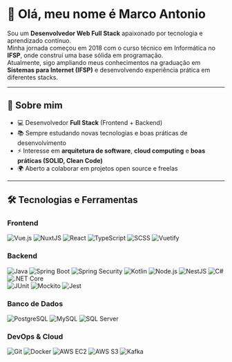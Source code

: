 # 👋 Olá, meu nome é Marco Antonio  

Sou um **Desenvolvedor Web Full Stack** apaixonado por tecnologia e aprendizado contínuo.  
Minha jornada começou em 2018 com o curso técnico em Informática no **IFSP**, onde construí uma base sólida em programação.  
Atualmente, sigo ampliando meus conhecimentos na graduação em **Sistemas para Internet (IFSP)** e desenvolvendo experiência prática em diferentes stacks.  

---

## 🚀 Sobre mim  
- 💻 Desenvolvedor **Full Stack** (Frontend + Backend)  
- 📚 Sempre estudando novas tecnologias e boas práticas de desenvolvimento  
- ⚡ Interesse em **arquitetura de software**, **cloud computing** e **boas práticas (SOLID, Clean Code)**  
- 🌍 Aberto a colaborar em projetos open source e freelas  

---

## 🛠️ Tecnologias e Ferramentas  

### Frontend  
![Vue.js](https://img.shields.io/badge/Vue.js-35495E?style=flat-square&logo=vuedotjs&logoColor=4FC08D) 
![NuxtJS](https://img.shields.io/badge/Nuxt.js-00DC82?style=flat-square&logo=nuxtdotjs&logoColor=white) 
![React](https://img.shields.io/badge/React-20232A?style=flat-square&logo=react&logoColor=61DAFB) 
![TypeScript](https://img.shields.io/badge/TypeScript-007ACC?style=flat-square&logo=typescript&logoColor=white) 
![SCSS](https://img.shields.io/badge/SCSS-CC6699?style=flat-square&logo=sass&logoColor=white) 
![Vuetify](https://img.shields.io/badge/Vuetify-1867C0?style=flat-square&logo=vuetify&logoColor=AEDDFF)  

### Backend  
![Java](https://img.shields.io/badge/Java-ED8B00?style=flat-square&logo=java&logoColor=white) 
![Spring Boot](https://img.shields.io/badge/SpringBoot-6DB33F?style=flat-square&logo=springboot&logoColor=white) 
![Spring Security](https://img.shields.io/badge/Spring%20Security-6DB33F?style=flat-square&logo=springsecurity&logoColor=white) 
![Kotlin](https://img.shields.io/badge/Kotlin-0095D5?style=flat-square&logo=kotlin&logoColor=white) 
![Node.js](https://img.shields.io/badge/Node.js-43853D?style=flat-square&logo=node.js&logoColor=white) 
![NestJS](https://img.shields.io/badge/NestJS-E0234E?style=flat-square&logo=nestjs&logoColor=white) 
![C#](https://img.shields.io/badge/C%23-239120?style=flat-square&logo=c-sharp&logoColor=white) 
![.NET Core](https://img.shields.io/badge/.NET-512BD4?style=flat-square&logo=dotnet&logoColor=white)  
![JUnit](https://img.shields.io/badge/JUnit-25A162?style=flat-square&logo=junit5&logoColor=white) 
![Mockito](https://img.shields.io/badge/Mockito-25A162?style=flat-square&logoColor=white) 
![Jest](https://img.shields.io/badge/Jest-C21325?style=flat-square&logo=jest&logoColor=white)  

### Banco de Dados  
![PostgreSQL](https://img.shields.io/badge/PostgreSQL-316192?style=flat-square&logo=postgresql&logoColor=white) 
![MySQL](https://img.shields.io/badge/MySQL-005C84?style=flat-square&logo=mysql&logoColor=white) 
![SQL Server](https://img.shields.io/badge/SQL%20Server-CC2927?style=flat-square&logo=microsoftsqlserver&logoColor=white)  

### DevOps & Cloud  
![Git](https://img.shields.io/badge/Git-F05032?style=flat-square&logo=git&logoColor=white) 
![Docker](https://img.shields.io/badge/Docker-2496ED?style=flat-square&logo=docker&logoColor=white) 
![AWS EC2](https://img.shields.io/badge/AWS%20EC2-FF9900?style=flat-square&logo=amazon-aws&logoColor=white) 
![AWS S3](https://img.shields.io/badge/AWS%20S3-569A31?style=flat-square&logo=amazon-s3&logoColor=white) 
![Kafka](https://img.shields.io/badge/Kafka-231F20?style=flat-square&logo=apache-kafka&logoColor=white)  



           
